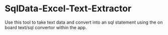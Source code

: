 # SqlData-Excel-Text-Extractor

Use this tool to take  text data and convert into an sql statement using  the on board text/sql convertor within the app.

